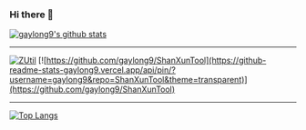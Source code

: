 ### Hi there 👋

[![gaylong9's github stats](https://github-readme-stats-gaylong9.vercel.app/api?username=gaylong9&count_private=true&show_icons=true&theme=transparent)](https://github.com/duanluan)

---

[![ZUtil](https://github-readme-stats-duanluan.vercel.app/api/pin/?username=gaylong9&repo=mirai-plugin-weather-forecast&theme=transparent)](https://github.com/gaylong9/mirai-plugin-weather-forecast)
[![https://github.com/gaylong9/ShanXunTool](https://github-readme-stats-gaylong9.vercel.app/api/pin/?username=gaylong9&repo=ShanXunTool&theme=transparent)](https://github.com/gaylong9/ShanXunTool)

---

[![Top Langs](https://github-readme-stats-gaylong9.vercel.app/api/top-langs/?username=gaylong9&layout=compact&hide=HTML)](https://github.com/gaylong9)

<!--
**gaylong9/gaylong9** is a ✨ _special_ ✨ repository because its `README.md` (this file) appears on your GitHub profile.

Here are some ideas to get you started:

- 🔭 I’m currently working on ...
- 🌱 I’m currently learning ...
- 👯 I’m looking to collaborate on ...
- 🤔 I’m looking for help with ...
- 💬 Ask me about ...
- 📫 How to reach me: ...
- 😄 Pronouns: ...
- ⚡ Fun fact: ...
-->
